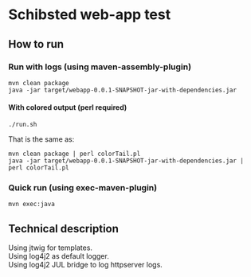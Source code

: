 
# Schibsted web-app test

## How to run

### Run with logs (using maven-assembly-plugin)
	mvn clean package
	java -jar target/webapp-0.0.1-SNAPSHOT-jar-with-dependencies.jar

#### With colored output (perl required)
	./run.sh
That is the same as:<br/>

	mvn clean package | perl colorTail.pl
	java -jar target/webapp-0.0.1-SNAPSHOT-jar-with-dependencies.jar | perl colorTail.pl

### Quick run (using exec-maven-plugin)
	mvn exec:java

## Technical description

Using jtwig for templates.<br/>
Using log4j2 as default logger.<br/>
Using log4j2 JUL bridge to log httpserver logs.<br/>
